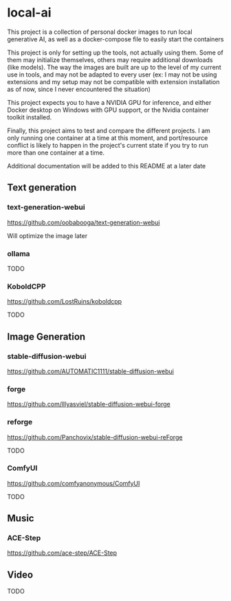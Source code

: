 # local-ai

This project is a collection of personal docker images to run local generative AI, as well as a docker-compose file to easily start the containers

This project is only for setting up the tools, not actually using them. Some of them may initialize themselves, others may require additional downloads (like models).
The way the images are built are up to the level of my current use in tools, and may not be adapted to every user (ex: I may not be using extensions and my setup may not be compatible with extension installation as of now, since I never encountered the situation)

This project expects you to have a NVIDIA GPU for inference, and either Docker desktop on Windows with GPU support, or the Nvidia container toolkit installed.

Finally, this project aims to test and compare the different projects. I am only running one container at a time at this moment, and port/resource conflict is likely to happen in the project's current state if you try to run more than one container at a time.

Additional documentation will be added to this README at a later date

## Text generation

### text-generation-webui

https://github.com/oobabooga/text-generation-webui

Will optimize the image later

### ollama

TODO

### KoboldCPP

https://github.com/LostRuins/koboldcpp

TODO

## Image Generation

### stable-diffusion-webui

https://github.com/AUTOMATIC1111/stable-diffusion-webui

### forge

https://github.com/lllyasviel/stable-diffusion-webui-forge

### reforge

https://github.com/Panchovix/stable-diffusion-webui-reForge

TODO

### ComfyUI

https://github.com/comfyanonymous/ComfyUI

TODO

## Music

### ACE-Step

https://github.com/ace-step/ACE-Step

## Video

TODO